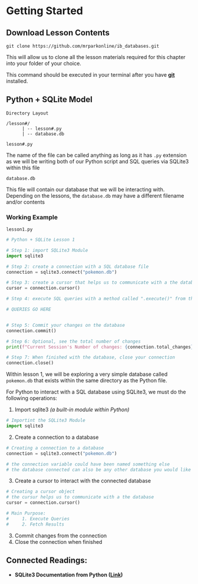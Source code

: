 # Getting Started

## Download Lesson Contents

```git
git clone https://github.com/mrparkonline/ib_databases.git
```

This will allow us to clone all the lesson materials required for this chapter into your folder of your choice.&#x20;

This command should be executed in your terminal after you have [**git**](https://git-scm.com/) installed.

## Python + SQLite Model

```
Directory Layout

/lesson#/
      | -- lesson#.py
      | -- database.db
```

`lesson#.py`

The name of the file can be called anything as long as it has `.py` extension as we will be writing both of our Python script and SQL queries via SQLite3 within this file

`database.db`

This file will contain our database that we will be interacting with. Depending on the lessons, the `database.db` may have a different filename and/or contents

### Working Example

`lesson1.py`

```python
# Python + SQLite Lesson 1

# Step 1: import SQLite3 Module
import sqlite3

# Step 2: create a connection with a SQL database file
connection = sqlite3.connect("pokemon.db")

# Step 3: create a cursor that helps us to communicate with a the database
cursor = connection.cursor()

# Step 4: execute SQL queries with a method called ".execute()" from the cursor

# QUERIES GO HERE


# Step 5: Commit your changes on the database
connection.commit()

# Step 6: Optional, see the total number of changes
print(f"Current Session's Number of changes: {connection.total_changes}")

# Step 7: When finished with the database, close your connection
connection.close()
```

Within lesson 1, we will be exploring a very simple database called `pokemon.db` that exists within the same directory as the Python file.

For Python to interact with a SQL database using SQLite3, we must do the following operations:

1. Import sqlite3 _(a built-in module within Python)_

```python
# Importint the SQLite3 Module
import sqlite3
```

2. Create a connection to a database

```python
# Creating a connection to a database
connection = sqlite3.connect("pokemon.db")

# the connection variable could have been named something else
# the database connected can also be any other database you would like
```

3. Create a cursor to interact with the connected database

```python
# Creating a cursor object 
# the cursur helps us to communicate with a the database
cursor = connection.cursor()

# Main Purpose:
#     1. Execute Queries
#     2. Fetch Results
```

3. Commit changes from the connection
4. Close the connection when finished

## Connected Readings:

* **SQLite3 Documentation from Python (**[**Link**](https://docs.python.org/3/library/sqlite3.html)**)**
